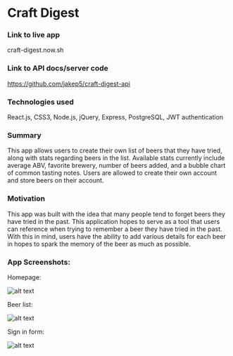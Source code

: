 # Craft Digest

### Link to live app

craft-digest.now.sh

### Link to API docs/server code

https://github.com/jakep5/craft-digest-api

### Technologies used

React.js, CSS3, Node.js, jQuery, Express, PostgreSQL, JWT authentication

### Summary

This app allows users to create their own list of beers that they have tried, along with stats regarding beers in the list. Available stats currently include average ABV, favorite brewery, number of beers added, and a bubble chart of common tasting notes. Users are allowed to create their own account and store beers on their account. 

### Motivation

This app was built with the idea that many people tend to forget beers they have tried in the past. This application hopes to serve as a tool that users can reference when trying to remember a beer they have tried in the past. With this in mind, users have the ability to add various details for each beer in hopes to spark the memory of the beer as much as possible.

### App Screenshots:

Homepage:

![alt text](https://user-images.githubusercontent.com/53489910/70752501-a9a1b300-1d2a-11ea-9c99-6549be3ad636.png)

Beer list:

![alt text](https://user-images.githubusercontent.com/53489910/70752503-aad2e000-1d2a-11ea-8629-473445766c83.png)


Sign in form:

![alt text](https://user-images.githubusercontent.com/53489910/70752706-10bf6780-1d2b-11ea-94c3-f80059784bf3.png)

